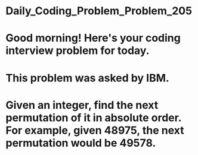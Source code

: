 # Daily_Coding_Problem_Problem_205

# Good morning! Here's your coding interview problem for today.

# This problem was asked by IBM.

# Given an integer, find the next permutation of it in absolute order. For example, given 48975, the next permutation would be 49578.
